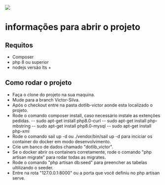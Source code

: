 [![](https://dotlib.com/theme/img/logos/logo.png)](http://www.dotlib.com)

# informações para abrir o projeto

## Requitos
- Composer
- php 8 ou superior
- nodejs versão lts +

## Como rodar o projeto

- Faça o clone do projeto na sua maquina.
- Mude para a branch Victor-Silva.
- Após o checkout entre na pasta dotlib-victor aonde esta localizado o projeto.
- Rode o comando composer install, caso necessário instale as extenções pedidas.
-- sudo apt-get install php8.0-curl
-- sudo apt-get install php-mbstring
-- sudo apt-get install php8.0-mysql
-- sudo apt-get install php-xml
- Rode o comando sail up -d ou ./vendor/bin/sail up -d para inciciar os container do docker em modo desenvolvimento.
- Crie um banco de dados chamado "dotlib_victor".
- Se o docker abrir os containers corretamente, rode o comando "php artisan migrate" para rodar todas as migrates.
- Rode o comando "php artisan db:seed" para preencher as tabelas ultilizando o seeder.
- Entre na rota "127.0.0.1:8000" ou a porta que você definiu no php artisan serve.
